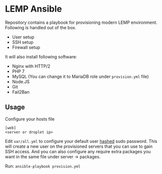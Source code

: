 # LEMP Ansible

Repository contains a playbook for provisioning modern LEMP environment. Following is handled out of the box.

* User setup
* SSH setup
* Firewall setup

It will also install following software:

* Nginx with HTTP/2
* PHP 7
* MySQL (You can change it to MariaDB role under `provision.yml` file)
* Node.JS
* Git
* Fail2Ban

## Usage

Configure your hosts file

```
[web]
<server or droplet ip>
```

Edit `var/all.yml` to configure your default user [hashed](http://docs.ansible.com/ansible/faq.html#how-do-i-generate-crypted-passwords-for-the-user-module) sudo password. This will create a new user on the provisioned servers that you can use to gain SSH access. And you can also configure any require extra packages you want in the same file under server -> packages.

Run:
`ansible-playbook provision.yml`
